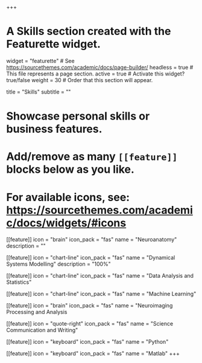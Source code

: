 +++
# A Skills section created with the Featurette widget.
widget = "featurette"  # See https://sourcethemes.com/academic/docs/page-builder/
headless = true  # This file represents a page section.
active = true  # Activate this widget? true/false
weight = 30  # Order that this section will appear.

title = "Skills"
subtitle = ""

# Showcase personal skills or business features.
# 
# Add/remove as many `[[feature]]` blocks below as you like.
# 
# For available icons, see: https://sourcethemes.com/academic/docs/widgets/#icons

[[feature]]
  icon = "brain"
  icon_pack = "fas"
  name = "Neuroanatomy"
  description = ""
  
[[feature]]
  icon = "chart-line"
  icon_pack = "fas"
  name = "Dynamical Systems Modelling"
  description = "100%"  
  
[[feature]]
  icon = "chart-line"
  icon_pack = "fas"
  name = "Data Analysis and Statistics"
  
[[feature]]
  icon = "chart-line"
  icon_pack = "fas"
  name = "Machine Learning"
  
[[feature]]
  icon = "brain"
  icon_pack = "fas"
  name = "Neuroimaging Processing and Analysis
  
[[feature]]
  icon = "quote-right"
  icon_pack = "fas"
  name = "Science Communication and Writing"

[[feature]]
  icon = "keyboard"
  icon_pack = "fas"
  name = "Python"
  
[[feature]]
  icon = "keyboard"
  icon_pack = "fas"
  name = "Matlab"
+++
